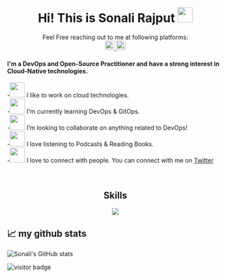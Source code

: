 <h1 align="center">Hi! This is Sonali Rajput <img src="https://pic.funnygifsbox.com/uploads/2019/06/funnygifsbox.com-2019-06-28-12-23-55-93.gif" width="35"></h1>
<p align="center">
Feel Free reaching out to me at following platforms: <br>
<a href="https://twitter.com/heyiamsra">
  <img  alt="Sonali's  | Twitter" width="22px" src="https://raw.githubusercontent.com/peterthehan/peterthehan/master/assets/twitter.svg" />
</a>
<a href="https://sonalirajput.hashnode.dev/">
  <img  alt="Sonali's Blog" width="22px" src="https://img.icons8.com/external-itim2101-flat-itim2101/344/external-blog-smartphone-technology-itim2101-flat-itim2101.png" />
</a>
<br>
</p>

<h4>I'm a DevOps and Open-Source Practitioner and have a strong interest in Cloud-Native technologies.</h4>


-<img src="https://pic.funnygifsbox.com/uploads/2019/06/funnygifsbox.com-2019-06-28-12-23-55-93.gif" width="35"> I like to work on cloud technologies.  
-<img src="https://pic.funnygifsbox.com/uploads/2019/06/funnygifsbox.com-2019-06-28-12-23-55-93.gif" width="35"> I'm currently learning DevOps & GitOps.  
-<img src="https://pic.funnygifsbox.com/uploads/2019/06/funnygifsbox.com-2019-06-28-12-23-55-93.gif" width="35"> I’m looking to collaborate on anything related to DevOps!  
-<img src="https://pic.funnygifsbox.com/uploads/2019/06/funnygifsbox.com-2019-06-28-12-23-55-93.gif" width="35"> I love listening to Podcasts & Reading Books.   
-<img src="https://pic.funnygifsbox.com/uploads/2019/06/funnygifsbox.com-2019-06-28-12-23-55-93.gif" width="35"> I love to connect with people. You can connect with me on [Twitter](https://twitter.com/heyiamsra)

<br>

<h2 align="center">Skills </h2>

<p align="center">
  <a href="https://skillicons.dev">
    <img src="https://skillicons.dev/icons?i=python,golang,vscode,git,kubernetes,docker,aws,linux,ansible,jenkins,prometheus,grafana" />
  </a>
</p>


## 📈 my github stats

![Sonali's GitHub stats](https://github-readme-stats-sigma-five.vercel.app/api?username=Sonali-Rajput&count_private=true&show_icons=true&theme=dark&hide_gravatar=true&hide_logo=true&width=400&font=Roboto&title_color=#ffffff&title_font=Roboto&title_size=20&title_weight=bold&body_color=#ffffff&body_font=Roboto&body_size=14&body_weight=normal&border_color=#ffffff&border_width=2&border_radius=5&background_color=#000000&show_more=true&more_color=#ffffff&more_font=Roboto&more_size=14&more_weight=normal&more_background_color=#000000&more_border_color=#ffffff&more_border_width=2&more_border_radius=5&more_text_color=#ffffff&more_text_font=Roboto&more_text_size=14&more_text_weight=normal&show_title=true&show_body=true&show_more=true&show_border=true&show_gravatar=true&show_logo=true&show_icons=true&show_gravatar_border=true&show_gravatar_logo=true&show_gravatar_icon=true&show_gravatar_text=true&show_gravatar_background=true&show_gravatar_border_color=#ffffff&show_gravatar_logo_color=#ffffff&show_gravatar_icon_color=#ffffff&show_gravatar_text_color=#ffffff&show_gravatar_background_color=#000000&show_gravatar_border_width=2&show_gravatar_logo_width=2&show_gravatar_icon_width=2&show_gravatar_text_width=2&show_gravatar_background_width=2&show_gravatar_border_radius=5&show_gravatar_logo_radius=5&show_gravatar_icon_radius=5&show_gravatar_text_radius=5&show_gravatar_background_radius=5&show_g)



![visitor badge](https://visitor-badge.glitch.me/badge?page_id=Sonali-Rajput.visitor-badge&left_text=My%20Page%20Visitors)
